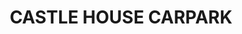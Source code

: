 ---
title: CASTLE HOUSE CARPARK
description: >
  Car[ark addition Wellington
year: 2023
position: 1
images:
  - src: /assets/uploads/A-2303-1.png
  - src: /assets/uploads/A-2303-2.png
  - src: /assets/uploads/A-2303-3.png
  
tags: alterations
---